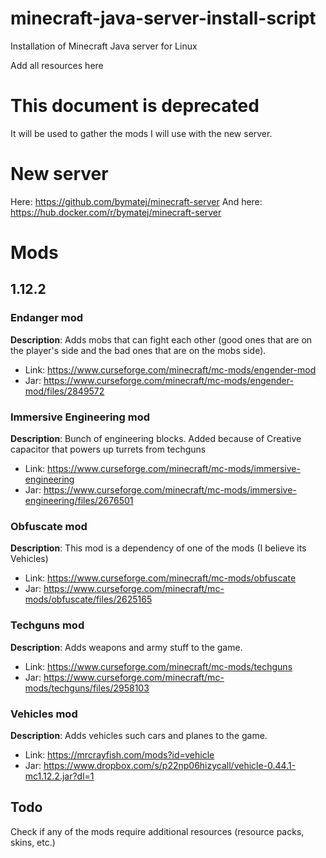 # minecraft-java-server-install-script
Installation of Minecraft Java server for Linux

Add all resources here

# This document is deprecated
It will be used to gather the mods I will use with the new server.

# New server
Here: https://github.com/bymatej/minecraft-server
And here: https://hub.docker.com/r/bymatej/minecraft-server

# Mods

## 1.12.2

### Endanger mod
**Description**: Adds mobs that can fight each other (good ones that are on the player's side and the bad ones that are on the mobs side).
- Link: https://www.curseforge.com/minecraft/mc-mods/engender-mod
- Jar: https://www.curseforge.com/minecraft/mc-mods/engender-mod/files/2849572

### Immersive Engineering mod
**Description**: Bunch of engineering blocks. Added because of Creative capacitor that powers up turrets from techguns
- Link: https://www.curseforge.com/minecraft/mc-mods/immersive-engineering
- Jar: https://www.curseforge.com/minecraft/mc-mods/immersive-engineering/files/2676501

### Obfuscate mod
**Description**: This mod is a dependency of one of the mods (I believe its Vehicles)
- Link: https://www.curseforge.com/minecraft/mc-mods/obfuscate
- Jar: https://www.curseforge.com/minecraft/mc-mods/obfuscate/files/2625165

### Techguns mod
**Description**: Adds weapons and army stuff to the game.
- Link: https://www.curseforge.com/minecraft/mc-mods/techguns
- Jar: https://www.curseforge.com/minecraft/mc-mods/techguns/files/2958103

### Vehicles mod
**Description**: Adds vehicles such cars and planes to the game.
- Link: https://mrcrayfish.com/mods?id=vehicle
- Jar: https://www.dropbox.com/s/p22np06hizycall/vehicle-0.44.1-mc1.12.2.jar?dl=1

## Todo
Check if any of the mods require additional resources (resource packs, skins, etc.)
